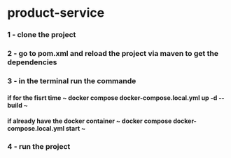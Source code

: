 # product-service
### 1 - clone the project
### 2 - go to pom.xml and reload the project via maven to get the dependencies
### 3 - in the terminal run the commande 
 #### if for the fisrt time ~ docker compose docker-compose.local.yml up -d --build ~
 #### if already have the docker container  ~ docker compose docker-compose.local.yml start ~
### 4 - run the project 
 
